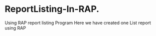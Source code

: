 # ReportListing-In-RAP.
Using RAP report listing Program
Here we have created one List report using RAP
